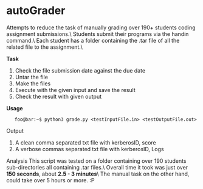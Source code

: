 # autoGrader
Attempts to reduce the task of manually grading over 190+ students coding assignment submissions.\\
Students submit their programs via the handin command.\\
Each student has a folder containing the .tar file of all the related file to the assignment.\\

<strong>Task</strong>
1. Check the file submission date against the due date
2. Untar the file
3. Make the files
4. Execute with the given input and save the result
5. Check the result with given output


<strong>Usage</strong>
```console
   foo@bar:~$ python3 grade.py <testInputFile.in> <testOutputFile.out>
```
<stong>Output</strong>

1. A clean comma separated txt file with kerberosID, score
2. A verbose commas separated txt file with kerberosID, Logs

<stong>Analysis</strong>
This script was tested on a folder containing over 190 students sub-directories all containing .tar files.\\
Overall time it took was just over <strong>150 seconds</strong>, about <strong>2.5 - 3 minutes</strong>\\
The manual task on the other hand, could take over 5 hours or more. :P
